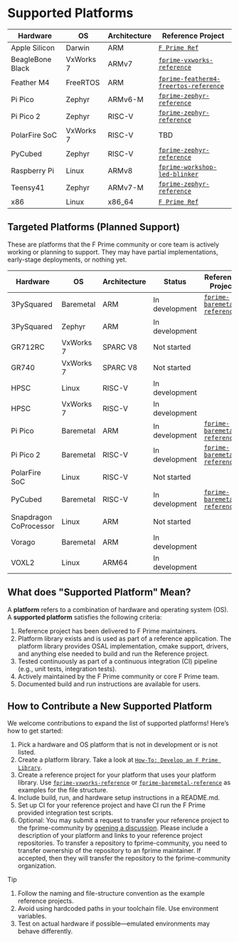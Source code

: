 # Supported Platforms

| Hardware         | OS | Architecture   | Reference Project |
| ---------------- | -------------------- | -------------- | ---------------------------------- |
| Apple Silicon    | Darwin    | ARM  | [`F Prime Ref`](https://github.com/nasa/fprime) |
| BeagleBone Black | VxWorks 7 | ARMv7 | [`fprime-vxworks-reference`](https://github.com/fprime-community/fprime-vxworks-reference) |
| Feather M4 	   | FreeRTOS  | ARM | [`fprime-featherm4-freertos-reference`](https://github.com/fprime-community/fprime-featherm4-freertos-reference) |
| Pi Pico          | Zephyr    | ARMv6-M | [`fprime-zephyr-reference`](https://github.com/fprime-community/fprime-zephyr-reference) |
| Pi Pico 2        | Zephyr    | RISC-V | [`fprime-zephyr-reference`](https://github.com/fprime-community/fprime-zephyr-reference) |
| PolarFire SoC    | VxWorks 7 | RISC-V | TBD |
| PyCubed          | Zephyr    | RISC-V | [`fprime-zephyr-reference`](https://github.com/fprime-community/fprime-zephyr-reference) |
| Raspberry Pi     | Linux     | ARMv8 | [`fprime-workshop-led-blinker`](https://github.com/fprime-community/fprime-workshop-led-blinker) |
| Teensy41         | Zephyr    | ARMv7-M | [`fprime-zephyr-reference`](https://github.com/fprime-community/fprime-zephyr-reference) |
| x86              | Linux     | x86\_64 | [`F Prime Ref`](https://github.com/nasa/fprime) |

## Targeted Platforms (Planned Support)

These are platforms that the F Prime community or core team is actively working or planning to support. They may have partial implementations, early-stage deployments, or nothing yet.

| Hardware | OS        | Architecture | Status              | Reference Project             | Delivery Date |
| -------- | --------- | ------------ | ------------------- | ---------------- |----------------|
| 3PySquared | Baremetal  | ARM | In development |[`fprime-baremetal-reference`](https://github.com/fprime-community/fprime-baremetal-reference) | TBD |
| 3PySquared | Zephyr  | ARM | In development | |TBD|
| GR712RC | VxWorks 7 | SPARC V8 | Not started | |TBD|
| GR740 | VxWorks 7 | SPARC V8 | Not started | |TBD|
| HPSC | Linux | RISC-V | In development | | TBD |
| HPSC | VxWorks 7 | RISC-V | In development | | TBD |
| Pi Pico  | Baremetal  | ARM | In development |[`fprime-baremetal-reference`](https://github.com/fprime-community/fprime-baremetal-reference) | TBD |
| Pi Pico 2| Baremetal | RISC-V | In development |[`fprime-baremetal-reference`](https://github.com/fprime-community/fprime-baremetal-reference) | TBD |
| PolarFire SoC  | Linux | RISC-V | Not started | |TBD|
| PyCubed  | Baremetal | RISC-V | In development |[`fprime-baremetal-reference`](https://github.com/fprime-community/fprime-baremetal-reference) | TBD |
| Snapdragon CoProcessor | Linux | ARM | Not started | |TBD|
| Vorago | Baremetal | ARM | In development | |TBD|
| VOXL2 | Linux | ARM64 | In development | | TBD |

## What does "Supported Platform" Mean?

A **platform** refers to a combination of hardware and operating system (OS). A **supported platform** satisfies the following criteria:

1. Reference project has been delivered to F Prime maintainers.
1. Platform library exists and is used as part of a reference application. The platform library provides OSAL implementation, cmake support, drivers, and anything else needed to build and run the Reference project.
1. Tested continuously as part of a continuous integration (CI) pipeline (e.g., unit tests, integration tests).
1. Actively maintained by the F Prime community or core F Prime team.
1. Documented build and run instructions are available for users.

## How to Contribute a New Supported Platform

We welcome contributions to expand the list of supported platforms! Here’s how to get started:

1. Pick a hardware and OS platform that is not in development or is not listed.
1. Create a platform library. Take a look at [`How-To: Develop an F Prime Library`](https://fprime.jpl.nasa.gov/latest/docs/how-to/develop-fprime-libraries/).
1. Create a reference project for your platform that uses your platform library. Use [`fprime-vxworks-reference`](https://github.com/fprime-community/fprime-vxworks-reference) or [`fprime-baremetal-reference`](https://github.com/fprime-community/fprime-baremetal-reference) as examples for the file structure.
1. Include build, run, and hardware setup instructions in a README.md.
1. Set up CI for your reference project and have CI run the F Prime provided integration test scripts.
1. Optional: You may submit a request to transfer your reference project to the fprime-community by [opening a discussion](https://github.com/nasa/fprime/discussions). Please include a description of your platform and links to your reference project repositories. To transfer a repository to fprime-community, you need to transfer ownership of the repository to an fprime maintainer. If accepted, then they will transfer the repository to the fprime-community organization.
   
> [!TIP]
> 1. Follow the naming and file-structure convention as the example reference projects.
> 1. Avoid using hardcoded paths in your toolchain file. Use environment variables.
> 1. Test on actual hardware if possible—emulated environments may behave differently.
